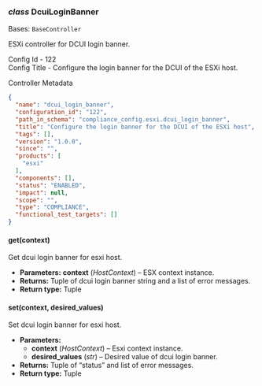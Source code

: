 ### *class* DcuiLoginBanner

Bases: `BaseController`

ESXi controller for DCUI login banner.

Config Id - 122
<br/>
Config Title - Configure the login banner for the DCUI of the ESXi host.
<br/>

Controller Metadata
```json
{
  "name": "dcui_login_banner",
  "configuration_id": "122",
  "path_in_schema": "compliance_config.esxi.dcui_login_banner",
  "title": "Configure the login banner for the DCUI of the ESXi host",
  "tags": [],
  "version": "1.0.0",
  "since": "",
  "products": [
    "esxi"
  ],
  "components": [],
  "status": "ENABLED",
  "impact": null,
  "scope": "",
  "type": "COMPLIANCE",
  "functional_test_targets": []
}
```

#### get(context)

Get dcui login banner for esxi host.

* **Parameters:**
  **context** (*HostContext*) – ESX context instance.
* **Returns:**
  Tuple of dcui login banner string and a list of error messages.
* **Return type:**
  Tuple

#### set(context, desired_values)

Set dcui login banner for esxi host.

* **Parameters:**
  * **context** (*HostContext*) – Esxi context instance.
  * **desired_values** (*str*) – Desired value of dcui login banner.
* **Returns:**
  Tuple of “status” and list of error messages.
* **Return type:**
  Tuple
